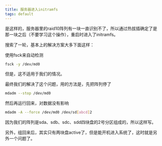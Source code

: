 ```yaml
---
title: 服务器进入initramfs
tags: default
---
```


是这样的，服务器里的raid10阵列有一块一直识别不了，所以通过热拔插确定了是那一块之后（不要学习这个操作），重启时进入了initramfs。

搜索了一轮，基本上的解决方案大多下面这样：

使用fsck来自动检测
```bash
fsck -y /dev/md0
```
但是，这不适用于我们的情况。

最终我们的解决了这个问题，用的方法是，先把阵列停了
```bash
mdadm --stop /dev/md0
```

然后再运行回来，对数据没有影响
```bash
mdadm -A --force /dev/md0 /dev/sd[abcd]2
```
因为我们的阵列是sda、sdb、sdc、sdd四块盘的2号分区组成的，所以这样写。

另外，组回来后，其实只有两块盘active了，但是能开机进入系统了，这时就是另外一个问题了。


[-_-]: 我爱老井